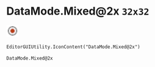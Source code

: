 # DataMode.Mixed@2x `32x32`
<img src="/img/DataMode.Mixed.png" width=32 height=32>

``` CSharp
EditorGUIUtility.IconContent("DataMode.Mixed@2x")
```
```
DataMode.Mixed@2x
```
